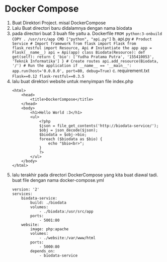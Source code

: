 # Docker Compose

1. Buat Direktori Project. misal DockerCompose
2. Lalu Buat directori baru didalamnya dengan nama biodata
3. pada directori buat 3 buah file yaitu
	a. Dockerfile
		```
		FROM python:3-onbuild
		COPY . /usr/src/app
		CMD ["python", "api.py"]
		```
	b. api.py
		```
		# Product Service
		# Import framework
		from flask import Flask
		from flask_restful import Resource, Api
		# Instantiate the app
		app = Flask(__name__)
		api = Api(app)
		class Biodata(Resource):
    		def get(self):
        		return {
            		'bio': ['Yudha Pratama Putra', '155410053', 'Teknik Informatika']
        		}
		# Create routes
		api.add_resource(Biodata, '/')
		# Run the application
		if __name__ == '__main__':
		    app.run(host='0.0.0.0', port=80, debug=True)
		```
	c. requirement.txt
		```
		Flask==0.12
		flask-restful==0.3.5
		```
4. lalu buat direktori website untuk menyimpan file index.php
	```
	<html>
    	<head>
        	<title>DockerCompose</title>
    	</head>
    	<body>
        	<h1>Hello World :3</h1>
        	<ul>
            	<?php
            	$json = file_get_contents('http://biodata-service/');
            	$obj = json_decode($json);
            	$biodata = $obj->bio;
            	foreach ($biodata as $bio) {
                	echo "$bio<br>";
            	}
            	?>
        	</ul>
    	</body>
	</html>
	```
5. lalu terakhir pada directori DockerCompose yang kita buat diawal tadi. buat file dengan nama docker-compose.yml
	```
	version: '2'
	services:
  		biodata-service:
    		build: ./biodata
    		volumes:
      			- ./biodata:/usr/src/app
    		ports:
      			- 5001:80
  		website:
    		image: php:apache
    		volumes:
      			- ./website:/var/www/html
    		ports:
      			- 5000:80
    		depends_on:
      			- biodata-service
	```